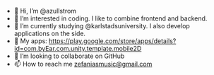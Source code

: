 - 👋 Hi, I’m @azullstrom
- 👀 I’m interested in coding. I like to combine frontend and backend. 
- 🌱 I’m currently studying @karlstadsuniversity. I also develop applications on the side.
- 📱 My apps: https://play.google.com/store/apps/details?id=com.byEar.com.unity.template.mobile2D
- 💞️ I’m looking to collaborate on GitHub
- 📫 How to reach me zefaniasmusic@gmail.com

<!---
azullstrom/azullstrom is a ✨ special ✨ repository because its `README.md` (this file) appears on your GitHub profile.
You can click the Preview link to take a look at your changes.
--->
